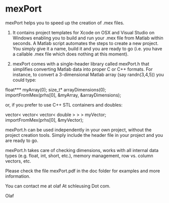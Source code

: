mexPort
=======

mexPort helps you to speed up the creation of .mex files. 

1. It contains project templates for Xcode on OSX and Visual Studio on Windows enabling you to build and run your .mex file from Matlab within seconds. A Matlab script automates the steps to create a new project. You simply give it a name, build it and you are ready to go (i.e. you have a callable .mex file which does nothing at this moment).

2. mexPort comes with a single-header library called mexPort.h that simplifies converting Matlab data into proper C or C++ formats. For instance, to convert a 3-dimensional Matlab array (say randn(3,4,5)) you could type:

  float*** myArray(0); size_t* arrayDimensions(0);   
  importFromMex(prhs[0], &myArray, &arrayDimensions);

  or, if you prefer to use C++ STL containers and doubles:

  vector< vector< vector< double > > > myVector;   
  importFromMex(prhs[0], &myVector);
  
  mexPort.h can be used independently in your own project, without the project creation tools. Simply include the header file in your project and you are ready to go.


mexPort.h takes care of checking dimensions, works with all internal data types (e.g. float, int, short, etc.), memory management, row vs. column vectors, etc.

Please check the file mexPort.pdf in the doc folder for examples and more information.

You can contact me at olaf At schleusing Dot com.

Olaf
